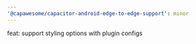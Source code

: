 ```yaml
---
'@capawesome/capacitor-android-edge-to-edge-support': minor
---
```


feat: support styling options with plugin configs 
